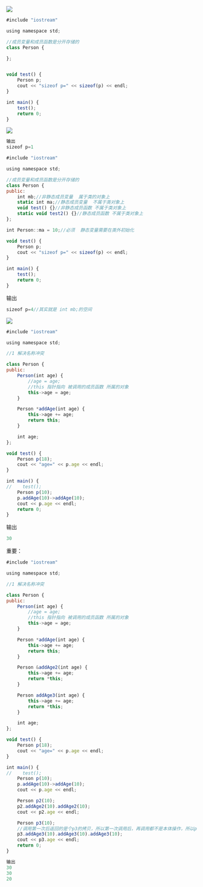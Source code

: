 

![](https://gitee.com/hxc8/images3/raw/master/img/202407172227971.jpg)



```javascript
#include "iostream"

using namespace std;

//成员变量和成员函数是分开存储的
class Person {

};


void test() {
    Person p;
    cout << "sizeof p=" << sizeof(p) << endl;
}

int main() {
    test();
    return 0;
}
```



![](https://gitee.com/hxc8/images3/raw/master/img/202407172227531.jpg)

```javascript
输出
sizeof p=1
```





```javascript
#include "iostream"

using namespace std;

//成员变量和成员函数是分开存储的
class Person {
public:
    int mb;//非静态成员变量  属于类的对象上
    static int ma;//静态成员变量  不属于类对象上
    void test() {}//非静态成员函数 不属于类对象上
    static void test2() {}//静态成员函数 不属于类对象上
};

int Person::ma = 10;//必须  静态变量需要在类外初始化

void test() {
    Person p;
    cout << "sizeof p=" << sizeof(p) << endl;
}

int main() {
    test();
    return 0;
}
```



输出

```javascript
sizeof p=4//其实就是 int mb;的空间
```





![](https://gitee.com/hxc8/images3/raw/master/img/202407172227200.jpg)



```javascript
#include "iostream"

using namespace std;

//1 解决名称冲突

class Person {
public:
    Person(int age) {
        //age = age;
        //this 指针指向 被调用的成员函数 所属的对象
        this->age = age;
    }

    Person *addAge(int age) {
        this->age += age;
        return this;
    }

    int age;
};

void test() {
    Person p(18);
    cout << "age=" << p.age << endl;
}

int main() {
//    test();
    Person p(10);
    p.addAge(10)->addAge(10);
    cout << p.age << endl;
    return 0;
}
```

输出

```javascript
30
```







重要：

```javascript
#include "iostream"

using namespace std;

//1 解决名称冲突

class Person {
public:
    Person(int age) {
        //age = age;
        //this 指针指向 被调用的成员函数 所属的对象
        this->age = age;
    }

    Person *addAge(int age) {
        this->age += age;
        return this;
    }

    Person &addAge2(int age) {
        this->age += age;
        return *this;
    }

    Person addAge3(int age) {
        this->age += age;
        return *this;
    }

    int age;
};

void test() {
    Person p(18);
    cout << "age=" << p.age << endl;
}

int main() {
//    test();
    Person p(10);
    p.addAge(10)->addAge(10);
    cout << p.age << endl;

    Person p2(10);
    p2.addAge2(10).addAge2(10);
    cout << p2.age << endl;

    Person p3(10);
    //调用第一次后返回的是个p3的拷贝，所以第一次调用后，再调用都不是本体操作，所以p3.age=20
    p3.addAge3(10).addAge3(10).addAge3(10);
    cout << p3.age << endl;
    return 0;
}
```



```javascript
输出
30
30
20
```





